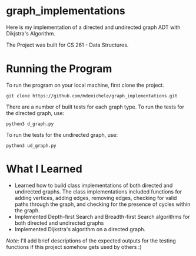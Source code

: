 # graph_implementations
Here is my implementation of a directed and undirected graph ADT with Dikjstra's Algorithm.

The Project was built for CS 261 - Data Structures.

# Running the Program 
To run the program on your local machine, first clone the project.

`git clone https://github.com/mdemichele/graph_implementations.git`

There are a number of built tests for each graph type. To run the tests for the directed graph, use:

`python3 d_graph.py`

To run the tests for the undirected graph, use:

`python3 ud_graph.py`

# What I Learned
- Learned how to build class implementations of both directed and undirected graphs. The class implementations included functions for adding vertices, adding edges, removing edges, checking for valid paths through the graph, and checking for the presence of cycles within the graph.
- Implemented Depth-first Search and Breadth-first Search algorithms for both directed and undirected graphs 
- Implemented Dijkstra's algorithm on a directed graph. 


*Note:* I'll add brief descriptions of the expected outputs for the testing functions if this project somehow gets used by others :)